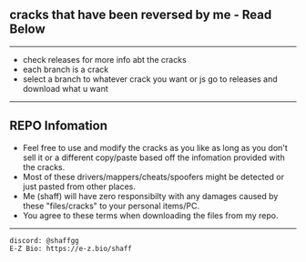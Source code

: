 ## **cracks that have been reversed by me - Read Below**

--- 

- check releases for more info abt the cracks
- each branch is a crack
- select a branch to whatever crack you want or js go to releases and download what u want

--- 


## **REPO Infomation**
- Feel free to use and modify the cracks as you like as long as you don't sell it or a different copy/paste based off the infomation provided with the cracks.
- Most of these drivers/mappers/cheats/spoofers might be detected or just pasted from other places. 
-	Me (shaff) will have zero responsibilty with any damages caused by these "files/cracks" to your personal items/PC.
-	You agree to these terms when downloading the files from my repo.

 --- 

	discord: @shaffgg
	E-Z Bio: https://e-z.bio/shaff
